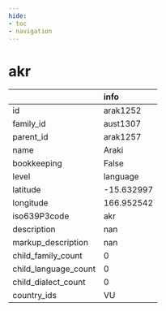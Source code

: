```yaml
---
hide:
- toc
- navigation
---
```

# akr
|                      | info       |
|:---------------------|:-----------|
| id                   | arak1252   |
| family_id            | aust1307   |
| parent_id            | arak1257   |
| name                 | Araki      |
| bookkeeping          | False      |
| level                | language   |
| latitude             | -15.632997 |
| longitude            | 166.952542 |
| iso639P3code         | akr        |
| description          | nan        |
| markup_description   | nan        |
| child_family_count   | 0          |
| child_language_count | 0          |
| child_dialect_count  | 0          |
| country_ids          | VU         |